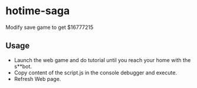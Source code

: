 # hotime-saga
Modify save game to get $16777215

## Usage

 - Launch the web game and do tutorial until you reach your home with the s**bot.
 - Copy content of the script.js in the console debugger and execute.
 - Refresh Web page.

